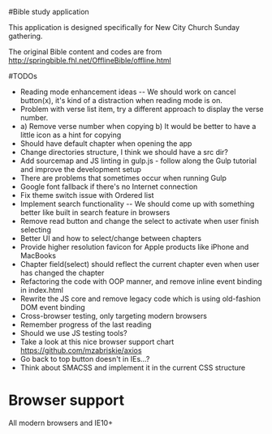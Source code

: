 #Bible study application

This application is designed specifically for New City Church Sunday gathering.

The original Bible content and codes are from http://springbible.fhl.net/OfflineBible/offline.html

#TODOs
- Reading mode enhancement ideas -- We should work on cancel button(x), it's kind of a distraction when reading mode is on.
- Problem with verse list item, try a different approach to display the verse number. 
- a) Remove verse number when copying b) It would be better to have a little icon as a hint for copying
- Should have default chapter when opening the app
- Change directories structure, I think we should have a src dir?
- Add sourcemap and JS linting in gulp.js - follow along the Gulp tutorial and improve the development setup
- There are problems that sometimes occur when running Gulp
- Google font fallback if there's no Internet connection
- Fix theme switch issue with Ordered list
- Implement search functionality -- We should come up with something better like built in search feature in browsers
- Remove read button and change the select to activate when user finish selecting
- Better UI and how to select/change between chapters
- Provide higher resolution favicon for Apple products like iPhone and MacBooks
- Chapter field(select) should reflect the current chapter even when user has changed the chapter
- Refactoring the code with OOP manner, and remove inline event binding in index.html
- Rewrite the JS core and remove legacy code which is using old-fashion DOM event binding
- Cross-browser testing, only targeting modern browsers
- Remember progress of the last reading
- Should we use JS testing tools?
- Take a look at this nice browser support chart https://github.com/mzabriskie/axios
- Go back to top button doesn't in IEs...?
- Think about SMACSS and implement it in the current CSS structure

# Browser support
All modern browsers and IE10+
